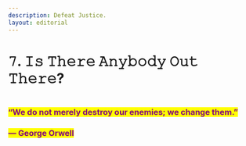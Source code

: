 ```yaml
---
description: Defeat Justice.
layout: editorial
---
```


# 𝟽. 𝙸𝚜 𝚃𝚑𝚎𝚛𝚎 𝙰𝚗𝚢𝚋𝚘𝚍𝚢 𝙾𝚞𝚝 𝚃𝚑𝚎𝚛𝚎?

<figure><img src="../../../../../../.gitbook/assets/pexels-btgl-♡-11409382.jpg" alt=""><figcaption></figcaption></figure>

### <mark style="color:purple;">“We do not merely destroy our enemies; we change them.”</mark>&#x20;

### <mark style="color:purple;">― George Orwell</mark>
